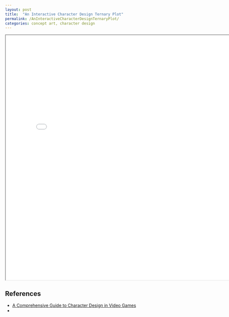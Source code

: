 ```yaml
---
layout: post
title:  "An Interactive Character Design Ternary Plot"
permalink: /AnInteractiveCharacterDesignTernaryPlot/
categories: concept art, character design
---
```


<p align="center">
<iframe src="../html/animation2.html" width="800" height="800" scrolling="no"></iframe>
</p>

## **References**

- [A Comprehensive Guide to Character Design in Video Games](https://www.juegostudio.com/blog/video-game-character-design)
- []()
